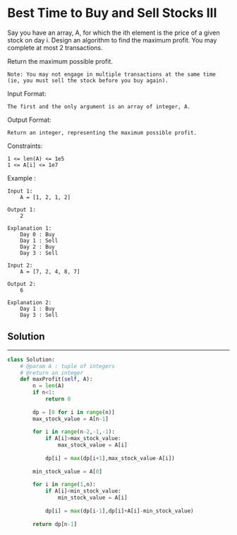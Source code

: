 <h1>Best Time to Buy and Sell Stocks III</h1>

<p>
Say you have an array, A, for which the ith element is the price of a given stock on day i.
Design an algorithm to find the maximum profit. You may complete at most 2 transactions.

Return the maximum possible profit.

    Note: You may not engage in multiple transactions at the same time (ie, you must sell the stock before you buy again).

Input Format:

    The first and the only argument is an array of integer, A.
Output Format:

    Return an integer, representing the maximum possible profit.
Constraints:

    1 <= len(A) <= 1e5
    1 <= A[i] <= 1e7
Example :

    Input 1:
        A = [1, 2, 1, 2]

    Output 1:
        2

    Explanation 1: 
        Day 0 : Buy 
        Day 1 : Sell
        Day 2 : Buy
        Day 3 : Sell

    Input 2:
        A = [7, 2, 4, 8, 7]

    Output 2:
        6

    Explanation 2:
        Day 1 : Buy
        Day 3 : Sell

<h2>Solution</h2>

***

```python
class Solution:
    # @param A : tuple of integers
    # @return an integer
    def maxProfit(self, A):
        n = len(A)
        if n<1:
            return 0
        
        dp = [0 for i in range(n)]
        max_stock_value = A[n-1]
        
        for i in range(n-2,-1,-1):
            if A[i]>max_stock_value:
                max_stock_value = A[i]
                
            dp[i] = max(dp[i+1],max_stock_value-A[i])
            
        min_stock_value = A[0]
        
        for i in range(1,n):
            if A[i]<min_stock_value:
                min_stock_value = A[i]
                
            dp[i] = max(dp[i-1],dp[i]+A[i]-min_stock_value)
                
        return dp[n-1]
```